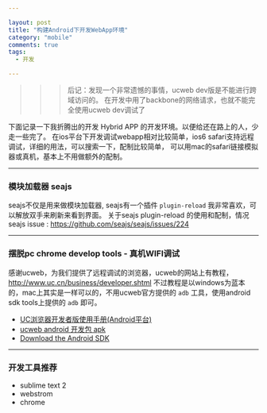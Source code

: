 ```yaml
---

layout: post
title: "构建Android下开发WebApp环境"
category: "mobile"
comments: true
tags: 
  - 开发

---
```


>>> 后记：发现一个非常遗憾的事情，ucweb dev版是不能进行跨域访问的。
>>> 在开发中用了backbone的网络请求，也就不能完全使用ucweb dev调试了

下面记录一下我折腾出的开发 Hybrid APP 的开发环境。以便给还在路上的人，少走一些完了。
在ios平台下开发调试webapp相对比较简单，ios6 safari支持远程调试，详细的用法，可以搜索一下，配制比较简单，
可以用mac的safari链接模拟器或真机，基本上不用做额外的配制。

------------------------------------

### 模块加载器 seajs

seajs不仅是用来做模块加载器, seajs有一个插件 `plugin-reload` 我非常喜欢，可以解放双手来刷新来看到界面。
关于seajs plugin-reload 的使用和配制，情况seajs issue : <https://github.com/seajs/seajs/issues/224>

------------------------------------

### 摆脱pc chrome develop tools - 真机WIFI调试

感谢ucweb，为我们提供了远程调试的浏览器，ucweb的网站上有教程，<http://www.uc.cn/business/developer.shtml>
不过教程是以windows为蓝本的，mac上其实是一样可以的，不用ucweb官方提供的 `adb` 工具，使用android sdk tools上提供的
`adb` 即可。

- [UC浏览器开发者版使用手册(Android平台)](http://wap.uc.cn/index.php?action=PackageDown&do=ByPfid&product=UCBrowser&pfid=145&lang=zh-cn&bid=33533&direct=true&from=dev-slp-dir-pc)
- [ucweb android 开发包 apk](http://wap.uc.cn/index.php?action=PackageDown&do=ByPfid&product=UCBrowser&pfid=145&lang=zh-cn&bid=33533&direct=true&from=dev-slp-dir-pc)
- [Download the Android SDK](http://developer.android.com/sdk/index.html)

------------------------------------

### 开发工具推荐

- sublime text 2
- webstrom
- chrome